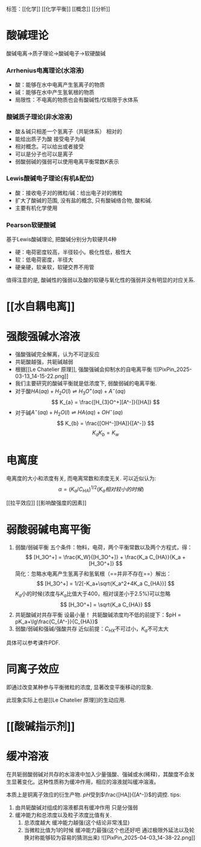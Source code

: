 标签：[[化学]] [[化学平衡]] [[概念]] [[分析]]
# 酸碱理论
酸碱电离→质子理论→酸碱电子→软硬酸碱
### Arrhenius电离理论(水溶液)
+ 酸：能够在水中电离产生氢离子的物质
+ 碱：能够在水中产生氢氧根的物质
+ 局限性：不电离的物质也会有酸碱性/仅局限于水体系

### 酸碱质子理论(非水溶液)
+ 酸＆碱只相差一个氢离子（共轭体系） 相对的
+ 能给出质子为酸 接受电子为碱
+ 相对概念。可以给出或者接受
+ 可以是分子也可以是离子
+ 弱酸弱碱的强弱可以使用电离平衡常数$K$表示

### Lewis酸碱电子理论(有机&配位)
+ 酸：接收电子对的微粒/碱：给出电子对的微粒
+ 扩大了酸碱的范围, 没有盐的概念, 只有酸碱络合物, 酸和碱. 
+ 主要有机化学使用

### Pearson软硬酸碱
基于Lewis酸碱理论, 把酸碱分别分为软硬共4种
+ 硬：电荷密度较高，半径较小。极化性低，极性大
+ 软：低电荷密度，半径大
+ 硬亲硬，软亲软，软硬交界不用管

值得注意的是, 酸碱性的强弱以及酸的软硬与氧化性的强弱并没有明显的对应关系. 
# [[水自耦电离]]

# 强酸强碱水溶液
+ 强酸强碱完全解离，认为不可逆反应
+ 共轭酸越强，共轭碱越弱
+ 根据[[Le Chatelier 原理]], 强酸强碱会抑制水的自电离平衡
![[PixPin_2025-03-13_14-15-22.png]]
+ 我们主要研究的酸碱平衡就是低浓度下, 弱酸弱碱的电离平衡. 
+ 对于酸$HA(aq) + H_{2}O(l) \rightleftharpoons H_{3}O^{+}(aq) + A^{-}(aq)$
$$
K_{a} = \frac{[H_{3}O^+][A^-]}{[HA]}
$$
+ 对于碱$A^-(aq) + H_{2}O(l) \rightleftharpoons HA(aq) + OH^{-}(aq)$
$$
K_{b} = \frac{[OH^-][HA]}{[A^-]}
$$
$$
K_{a}K_{b} = K_{w}
$$

# 电离度
电离度的大小和浓度有关, 而电离常数和浓度无关. 可以近似认为: 
$$
\alpha = (K_{a}/C_{HA})^{1/2}(K_{a}相对较小的时候)
$$

[[拉平效应]] [[影响酸强度的因素]]

# 弱酸弱碱电离平衡
1. 弱酸/弱碱平衡
	五个条件：物料，电荷，两个平衡常数以及两个方程式，得：
	$$
	[H_3O^+] = \frac{K_W}{[H_3O^+]} + \frac{K_a C_{HA}}{K_a + [H_3O^+]}
	$$
	简化：忽略水电离产生氢离子和氢氧根（==并非不存在==）解出：
	$$
	[H_3O^+] = 1/2[-K_a+\sqrt{K_a^2+4K_a C_{HA}}]
	$$
	$K_a$小的时候(浓度与$K_a$比值大于400，相对误差小于2.5%)可以忽略
	$$
	[H_3O^+] = \sqrt{K_a C_{HA}}
	$$
2. 共轭酸碱对共存平衡
	设最小量！
	共轭酸碱浓度均不低的前提下：$pH = pK_a+\lg\frac{C_{A^-}}{C_{HA}}$
3. 弱酸/弱碱和强碱/强酸共存
	近似前提：$C_{HX}$不可过小，$K_a$不可太大

具体可以参考课件PDF. 

# 同离子效应
即通过改变某种参与平衡微粒的浓度, 显著改变平衡移动的现象. 

此现象实际上也是[[Le Chatelier 原理]]的生动应用. 

# [[酸碱指示剂]]

# 缓冲溶液
在共轭弱酸弱碱对共存的水溶液中加入少量强酸、强碱或水(稀释)，其酸度不会发生显著变化。这种性质称为缓冲作用，相应的溶液就叫缓冲溶液。

本质上是铜离子效应的衍生产物. $pH$受到$\frac{[HA]}{[A^-]}$的调控. 
tips: 
1. 由共轭酸碱对组成的溶液都具有缓冲作用 只是分强弱
2. 缓冲能力和总浓度以及粒子浓度比值有关. 
	1. 总浓度越大 缓冲能力越强(这个结论非常浅显)
	2. 当微粒比值为1的时候 缓冲能力最强(这个也还好吧 通过极限外延法以及轮换对称能够较为容易的猜测出来)
![[PixPin_2025-04-03_14-38-22.png]]